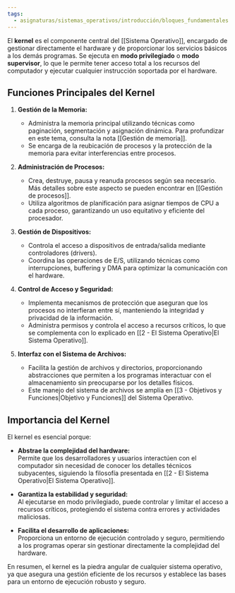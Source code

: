```yaml
---
tags:
  - asignaturas/sistemas_operativos/introducción/bloques_fundamentales
---
```

El **kernel** es el componente central del [[Sistema Operativo]], encargado de gestionar directamente el hardware y de proporcionar los servicios básicos a los demás programas. Se ejecuta en **modo privilegiado** o **modo supervisor**, lo que le permite tener acceso total a los recursos del computador y ejecutar cualquier instrucción soportada por el hardware.

## Funciones Principales del Kernel

1. **Gestión de la Memoria:**  
   - Administra la memoria principal utilizando técnicas como paginación, segmentación y asignación dinámica. Para profundizar en este tema, consulta la nota [[Gestión de memoria]].
   - Se encarga de la reubicación de procesos y la protección de la memoria para evitar interferencias entre procesos.

2. **Administración de Procesos:**  
   - Crea, destruye, pausa y reanuda procesos según sea necesario. Más detalles sobre este aspecto se pueden encontrar en [[Gestión de procesos]].
   - Utiliza algoritmos de planificación para asignar tiempos de CPU a cada proceso, garantizando un uso equitativo y eficiente del procesador.

3. **Gestión de Dispositivos:**  
   - Controla el acceso a dispositivos de entrada/salida mediante controladores (drivers).
   - Coordina las operaciones de E/S, utilizando técnicas como interrupciones, buffering y DMA para optimizar la comunicación con el hardware.

4. **Control de Acceso y Seguridad:**  
   - Implementa mecanismos de protección que aseguran que los procesos no interfieran entre sí, manteniendo la integridad y privacidad de la información.
   - Administra permisos y controla el acceso a recursos críticos, lo que se complementa con lo explicado en [[2 - El Sistema Operativo|El Sistema Operativo]].

1. **Interfaz con el Sistema de Archivos:**  
   - Facilita la gestión de archivos y directorios, proporcionando abstracciones que permiten a los programas interactuar con el almacenamiento sin preocuparse por los detalles físicos.
   - Este manejo del sistema de archivos se amplía en [[3 - Objetivos y Funciones|Objetivo y Funciones]] del Sistema Operativo.

## Importancia del Kernel

El kernel es esencial porque:

- **Abstrae la complejidad del hardware:**  
  Permite que los desarrolladores y usuarios interactúen con el computador sin necesidad de conocer los detalles técnicos subyacentes, siguiendo la filosofía presentada en [[2 - El Sistema Operativo|El Sistema Operativo]].

- **Garantiza la estabilidad y seguridad:**  
  Al ejecutarse en modo privilegiado, puede controlar y limitar el acceso a recursos críticos, protegiendo el sistema contra errores y actividades maliciosas.

- **Facilita el desarrollo de aplicaciones:**  
  Proporciona un entorno de ejecución controlado y seguro, permitiendo a los programas operar sin gestionar directamente la complejidad del hardware.

En resumen, el kernel es la piedra angular de cualquier sistema operativo, ya que asegura una gestión eficiente de los recursos y establece las bases para un entorno de ejecución robusto y seguro.
